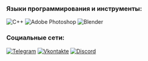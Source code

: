 ㅤㅤ
ㅤㅤㅤ

### Языки программирования и инструменты:
![C++](https://img.shields.io/badge/-C++-090909?style=for-the-badge&logo=C%2b%2b&logoColor=white)
![Adobe Photoshop](https://img.shields.io/badge/adobe%20photoshop-090909.svg?style=for-the-badge&logo=adobe%20photoshop&logoColor=white)
![Blender](https://img.shields.io/badge/blender-090909.svg?style=for-the-badge&logo=blender&logoColor=white)

### Социальные сети:
[![Telegram](https://img.shields.io/badge/-Telegram-090909?style=for-the-badge&logo=telegram&logoColor=27A0D9)](https://t.me/Lamborghini_urus_khaki)
[![Vkontakte](https://img.shields.io/badge/-Vkontakte-090909?style=for-the-badge&logo=Vk&logoColor=4F7DB3)](https://vk.com/cant_hold)
[![Discord](https://img.shields.io/badge/-Discord-090909?style=for-the-badge&logo=Discord&logoColor=4F7DB3)]([pashka#4371](https://discordapp.com/users/368868483821338624/))
